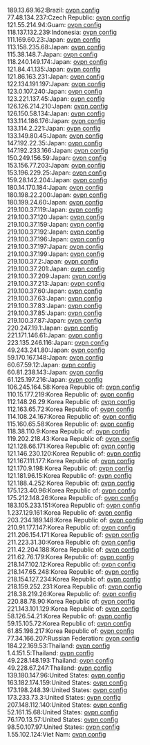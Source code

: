 189.13.69.162:Brazil: [ovpn config](vpn/189_13_69_162.ovpn)  
77.48.134.237:Czech Republic: [ovpn config](vpn/77_48_134_237.ovpn)  
121.55.214.94:Guam: [ovpn config](vpn/121_55_214_94.ovpn)  
118.137.132.239:Indonesia: [ovpn config](vpn/118_137_132_239.ovpn)  
111.169.60.23:Japan: [ovpn config](vpn/111_169_60_23.ovpn)  
113.158.235.68:Japan: [ovpn config](vpn/113_158_235_68.ovpn)  
115.38.148.7:Japan: [ovpn config](vpn/115_38_148_7.ovpn)  
118.240.149.174:Japan: [ovpn config](vpn/118_240_149_174.ovpn)  
121.84.41.135:Japan: [ovpn config](vpn/121_84_41_135.ovpn)  
121.86.163.231:Japan: [ovpn config](vpn/121_86_163_231.ovpn)  
122.134.191.197:Japan: [ovpn config](vpn/122_134_191_197.ovpn)  
123.0.107.240:Japan: [ovpn config](vpn/123_0_107_240.ovpn)  
123.221.137.45:Japan: [ovpn config](vpn/123_221_137_45.ovpn)  
126.126.214.210:Japan: [ovpn config](vpn/126_126_214_210.ovpn)  
126.150.58.134:Japan: [ovpn config](vpn/126_150_58_134.ovpn)  
133.114.186.176:Japan: [ovpn config](vpn/133_114_186_176.ovpn)  
133.114.2.221:Japan: [ovpn config](vpn/133_114_2_221.ovpn)  
133.149.80.45:Japan: [ovpn config](vpn/133_149_80_45.ovpn)  
147.192.22.35:Japan: [ovpn config](vpn/147_192_22_35.ovpn)  
147.192.233.166:Japan: [ovpn config](vpn/147_192_233_166.ovpn)  
150.249.156.59:Japan: [ovpn config](vpn/150_249_156_59.ovpn)  
153.156.77.203:Japan: [ovpn config](vpn/153_156_77_203.ovpn)  
153.196.229.25:Japan: [ovpn config](vpn/153_196_229_25.ovpn)  
159.28.142.204:Japan: [ovpn config](vpn/159_28_142_204.ovpn)  
180.14.170.184:Japan: [ovpn config](vpn/180_14_170_184.ovpn)  
180.198.22.200:Japan: [ovpn config](vpn/180_198_22_200.ovpn)  
180.199.24.60:Japan: [ovpn config](vpn/180_199_24_60.ovpn)  
219.100.37.119:Japan: [ovpn config](vpn/219_100_37_119.ovpn)  
219.100.37.120:Japan: [ovpn config](vpn/219_100_37_120.ovpn)  
219.100.37.159:Japan: [ovpn config](vpn/219_100_37_159.ovpn)  
219.100.37.192:Japan: [ovpn config](vpn/219_100_37_192.ovpn)  
219.100.37.196:Japan: [ovpn config](vpn/219_100_37_196.ovpn)  
219.100.37.197:Japan: [ovpn config](vpn/219_100_37_197.ovpn)  
219.100.37.199:Japan: [ovpn config](vpn/219_100_37_199.ovpn)  
219.100.37.2:Japan: [ovpn config](vpn/219_100_37_2.ovpn)  
219.100.37.201:Japan: [ovpn config](vpn/219_100_37_201.ovpn)  
219.100.37.209:Japan: [ovpn config](vpn/219_100_37_209.ovpn)  
219.100.37.213:Japan: [ovpn config](vpn/219_100_37_213.ovpn)  
219.100.37.60:Japan: [ovpn config](vpn/219_100_37_60.ovpn)  
219.100.37.63:Japan: [ovpn config](vpn/219_100_37_63.ovpn)  
219.100.37.83:Japan: [ovpn config](vpn/219_100_37_83.ovpn)  
219.100.37.85:Japan: [ovpn config](vpn/219_100_37_85.ovpn)  
219.100.37.87:Japan: [ovpn config](vpn/219_100_37_87.ovpn)  
220.247.19.1:Japan: [ovpn config](vpn/220_247_19_1.ovpn)  
221.171.146.61:Japan: [ovpn config](vpn/221_171_146_61.ovpn)  
223.135.246.116:Japan: [ovpn config](vpn/223_135_246_116.ovpn)  
49.243.241.80:Japan: [ovpn config](vpn/49_243_241_80.ovpn)  
59.170.167.148:Japan: [ovpn config](vpn/59_170_167_148.ovpn)  
60.67.59.12:Japan: [ovpn config](vpn/60_67_59_12.ovpn)  
60.81.238.143:Japan: [ovpn config](vpn/60_81_238_143.ovpn)  
61.125.197.216:Japan: [ovpn config](vpn/61_125_197_216.ovpn)  
106.245.164.58:Korea Republic of: [ovpn config](vpn/106_245_164_58.ovpn)  
110.15.177.219:Korea Republic of: [ovpn config](vpn/110_15_177_219.ovpn)  
112.148.26.29:Korea Republic of: [ovpn config](vpn/112_148_26_29.ovpn)  
112.163.65.72:Korea Republic of: [ovpn config](vpn/112_163_65_72.ovpn)  
114.108.24.167:Korea Republic of: [ovpn config](vpn/114_108_24_167.ovpn)  
115.160.65.58:Korea Republic of: [ovpn config](vpn/115_160_65_58.ovpn)  
118.38.110.9:Korea Republic of: [ovpn config](vpn/118_38_110_9.ovpn)  
119.202.218.43:Korea Republic of: [ovpn config](vpn/119_202_218_43.ovpn)  
121.128.66.171:Korea Republic of: [ovpn config](vpn/121_128_66_171.ovpn)  
121.146.230.120:Korea Republic of: [ovpn config](vpn/121_146_230_120.ovpn)  
121.167.111.177:Korea Republic of: [ovpn config](vpn/121_167_111_177.ovpn)  
121.170.9.198:Korea Republic of: [ovpn config](vpn/121_170_9_198.ovpn)  
121.181.96.15:Korea Republic of: [ovpn config](vpn/121_181_96_15.ovpn)  
121.188.4.252:Korea Republic of: [ovpn config](vpn/121_188_4_252.ovpn)  
175.123.40.96:Korea Republic of: [ovpn config](vpn/175_123_40_96.ovpn)  
175.212.148.26:Korea Republic of: [ovpn config](vpn/175_212_148_26.ovpn)  
183.105.233.151:Korea Republic of: [ovpn config](vpn/183_105_233_151.ovpn)  
1.237.129.161:Korea Republic of: [ovpn config](vpn/1_237_129_161.ovpn)  
203.234.189.148:Korea Republic of: [ovpn config](vpn/203_234_189_148.ovpn)  
210.91.177.147:Korea Republic of: [ovpn config](vpn/210_91_177_147.ovpn)  
211.206.154.171:Korea Republic of: [ovpn config](vpn/211_206_154_171.ovpn)  
211.223.31.30:Korea Republic of: [ovpn config](vpn/211_223_31_30.ovpn)  
211.42.204.188:Korea Republic of: [ovpn config](vpn/211_42_204_188.ovpn)  
211.62.76.179:Korea Republic of: [ovpn config](vpn/211_62_76_179.ovpn)  
218.147.102.12:Korea Republic of: [ovpn config](vpn/218_147_102_12.ovpn)  
218.147.65.248:Korea Republic of: [ovpn config](vpn/218_147_65_248.ovpn)  
218.154.127.234:Korea Republic of: [ovpn config](vpn/218_154_127_234.ovpn)  
218.159.252.231:Korea Republic of: [ovpn config](vpn/218_159_252_231.ovpn)  
218.38.219.26:Korea Republic of: [ovpn config](vpn/218_38_219_26.ovpn)  
220.88.78.90:Korea Republic of: [ovpn config](vpn/220_88_78_90.ovpn)  
221.143.101.129:Korea Republic of: [ovpn config](vpn/221_143_101_129.ovpn)  
58.126.54.21:Korea Republic of: [ovpn config](vpn/58_126_54_21.ovpn)  
59.15.105.72:Korea Republic of: [ovpn config](vpn/59_15_105_72.ovpn)  
61.85.198.217:Korea Republic of: [ovpn config](vpn/61_85_198_217.ovpn)  
77.34.166.207:Russian Federation: [ovpn config](vpn/77_34_166_207.ovpn)  
184.22.169.53:Thailand: [ovpn config](vpn/184_22_169_53.ovpn)  
1.4.151.5:Thailand: [ovpn config](vpn/1_4_151_5.ovpn)  
49.228.148.193:Thailand: [ovpn config](vpn/49_228_148_193.ovpn)  
49.228.67.247:Thailand: [ovpn config](vpn/49_228_67_247.ovpn)  
139.180.147.96:United States: [ovpn config](vpn/139_180_147_96.ovpn)  
163.182.174.159:United States: [ovpn config](vpn/163_182_174_159.ovpn)  
173.198.248.39:United States: [ovpn config](vpn/173_198_248_39.ovpn)  
173.233.73.3:United States: [ovpn config](vpn/173_233_73_3.ovpn)  
207.148.112.140:United States: [ovpn config](vpn/207_148_112_140.ovpn)  
52.161.15.68:United States: [ovpn config](vpn/52_161_15_68.ovpn)  
76.170.13.57:United States: [ovpn config](vpn/76_170_13_57.ovpn)  
98.50.107.97:United States: [ovpn config](vpn/98_50_107_97.ovpn)  
1.55.102.124:Viet Nam: [ovpn config](vpn/1_55_102_124.ovpn)  
